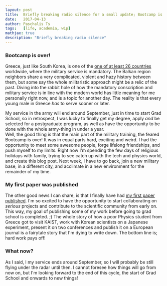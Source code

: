 ```yaml
---
layout: post
title:  Briefly breaking radio silence for a small update; Bootcamp is over, and my first paper was published!
date:   2017-04-13
author: Paschalis Ts
tags:   [life, academia, wip]
mathjax: true
description: "Briefly breaking radio silence"  
---
```


### Bootcamp is over! 
Greece, just like South Korea, is one of the [one of at least 26 countries](https://en.wikipedia.org/wiki/Military_service#Countries_with_mandatory_military_service) worldwide, where the military service is mandatory. The Balkan region neighbors share a very complicated, violent and hazy history between them, but some say the whole militaristic approach might be a relic of the past. Diving into the rabbit hole of how the mandatory conscription and military service is in line with the modern world has little meaning for me personally right now, and is a topic for another day. The reality is that every young male in Greece *has* to serve sooner or later.

My service in the army will end around September, just in time to start Grad School, so in retrospect, I was lucky to finally get my degree, apply *and* be selected for a postgraduate program, as well as have the opportunity to be done with the whole army-thing in under a year.  
Well, the good thing is that the main part of the military training, the feared Bootcamp is over! It was in equal parts hard, exciting and weird. I had the opportunity to meet some awesome people, forge lifelong friendships, and push myself to my limits. Right now I'm spending the few days of religious holidays with family, trying to see catch up with the tech and physics world, and create this blog post. Next week, I have to go back, join a new military base, in a different city, and acclimate in a new environment for the remainder of my time.

### My first paper was published
The other good news I can share, is that I finally have had [my first paper published](http://www.epj-conferences.org/articles/epjconf/abs/2017/06/epjconf_conf2017_12003/epjconf_conf2017_12003.html). I'm so excited to have the opportunity to start collaborating on *serious* projects and contribute to the scientific community from early on. This way, my goal of publishing some of my work before going to grad school is completed. ;)
The whole story of how a poor Physics student from Greece got to visit KAIST, work with Korean scientists on a Japanese experiment, present it on two conferences and publish it on a European journal is a fairytale story that I'm dying to write down. The bottom line is; hard work pays off!

### What now?
As I said, I my service ends around September, so I will probably be still flying under the radar until then. I cannot foresee how things will go from now on, but I'm looking forward to the end of this cycle, the start of Grad School and onwards to new things!
